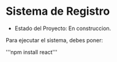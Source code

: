 <h1> Sistema de Registro </h1>

- Estado del Proyecto: En construccion.

Para ejecutar el sistema, debes poner: 

'''npm install react'''
